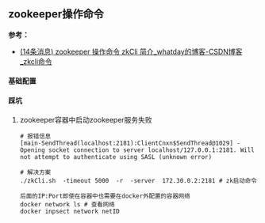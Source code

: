 ## zookeeper操作命令

**参考：**

- [(14条消息) zookeeper 操作命令 zkCli 简介_whatday的博客-CSDN博客_zkcli命令](https://blog.csdn.net/whatday/article/details/125239778) 

#### 基础配置



#### 踩坑

1. zookeeper容器中启动zookeeper服务失败

   ```shell
   # 报错信息
   [main-SendThread(localhost:2181):ClientCnxn$SendThread@1029] - Opening socket connection to server localhost/127.0.0.1:2181. Will not attempt to authenticate using SASL (unknown error)
   
   # 解决方案
   ./zkCli.sh  -timeout 5000  -r  -server  172.30.0.2:2181 # zk启动命令
   
   后面的IP:Port即使在容器中也需要在docker外配置的容器网络
   docker network ls # 查看网络
   docker inpsect network netID
   ```

   

   

